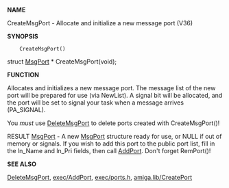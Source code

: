 
**NAME**

CreateMsgPort - Allocate and initialize a new message port  (V36)

**SYNOPSIS**

```
    CreateMsgPort()

```
struct [MsgPort](MsgPort) * CreateMsgPort(void);

**FUNCTION**

Allocates and initializes a new message port.  The message list
of the new port will be prepared for use (via NewList).  A signal
bit will be allocated, and the port will be set to signal your
task when a message arrives (PA_SIGNAL).

You *must* use [DeleteMsgPort](DeleteMsgPort) to delete ports created with
CreateMsgPort()!

RESULT
[MsgPort](MsgPort) - A new [MsgPort](MsgPort) structure ready for use, or NULL if out of
memory or signals.  If you wish to add this port to the public
port list, fill in the ln_Name and ln_Pri fields, then call
[AddPort](AddPort).  Don't forget RemPort()!

**SEE ALSO**

[DeleteMsgPort](DeleteMsgPort), [exec/AddPort](exec/AddPort), [exec/ports.h](exec/ports.h), [amiga.lib/CreatePort](amiga.lib/CreatePort)
